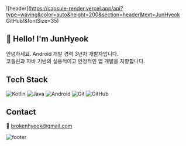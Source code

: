 ![header](https://capsule-render.vercel.app/api?type=waving&color=auto&height=200&section=header&text=JunHyeok GitHub!&fontSize=35)

## 👋 Hello! I'm JunHyeok

안녕하세요. Android 개발 경력 3년차 개발자입니다.  
코틀린과 자바 기반의 실용적이고 안정적인 앱 개발을 지향합니다.

## Tech Stack
![Kotlin](https://img.shields.io/badge/Kotlin-7F52FF?style=flat&logo=kotlin&logoColor=white)
![Java](https://img.shields.io/badge/Java-007396?style=flat&logo=java&logoColor=white)
![Android](https://img.shields.io/badge/Android-3DDC84?style=flat&logo=android&logoColor=white)
![Git](https://img.shields.io/badge/Git-F05032?style=flat&logo=git&logoColor=white)
![GitHub](https://img.shields.io/badge/GitHub-181717?style=flat&logo=github&logoColor=white)

## Contact
📧 brokenhyeok@gmail.com

![footer](https://capsule-render.vercel.app/api?section=footer&type=waving&color=auto)
